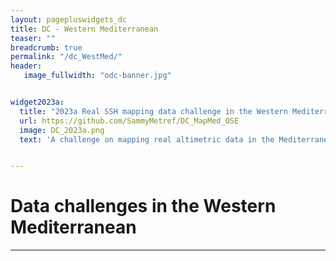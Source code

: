 ```yaml
---
layout: pagepluswidgets_dc
title: DC - Western Mediterranean 
teaser: ""
breadcrumb: true
permalink: "/dc_WestMed/"
header:
   image_fullwidth: "odc-banner.jpg" 


widget2023a:
  title: "2023a Real SSH mapping data challenge in the Western Mediterranean Sea"
  url: https://github.com/SammyMetref/DC_MapMed_OSE
  image: DC_2023a.png
  text: 'A challenge on mapping real altimetric data in the Mediterranean Sea created by Datlas and MEOM-IGE. [...]'


--- 
```



# Data challenges in the Western Mediterranean

  
---

